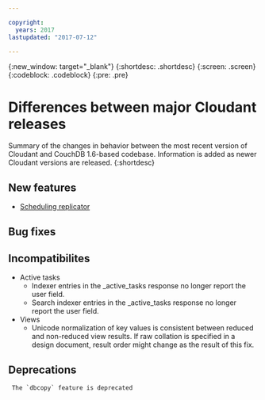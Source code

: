 ```yaml
---

copyright:
  years: 2017
lastupdated: "2017-07-12"

---
```


{:new_window: target="_blank"}
{:shortdesc: .shortdesc}
{:screen: .screen}
{:codeblock: .codeblock}
{:pre: .pre}

<!-- Acrolinx: 2017-07-12 -->

# Differences between major Cloudant releases

Summary of the changes in behavior between the most recent version of 
Cloudant and CouchDB 1.6-based codebase. Information is added as newer Cloudant 
versions are released.
{:shortdesc}

## New features

- [Scheduling replicator](/docs/Cloudant/release_info/release_notes.html#build-6069-may-11-2017)


## Bug fixes


## Incompatibilites

- Active tasks
    - Indexer entries in the _active_tasks response no longer report the user field.
    - Search indexer entries in the _active_tasks response no longer report the user field.
- Views
    - Unicode normalization of key values is consistent between reduced and non-reduced view results. If raw collation is specified in a design document, result order might change as the result of this fix.


## Deprecations

     The `dbcopy` feature is deprecated


